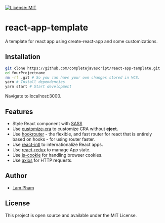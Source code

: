  [![License: MIT](https://img.shields.io/badge/License-MIT-blue.svg)](https://opensource.org/licenses/MIT)

# react-app-template

A template for react app using create-react-app and some customizations.

## Installation

```bash
git clone https://github.com/completejavascript/react-app-template.git YourProjectName # Clone the project
cd YourProjectname
rm -rf .git # So you can have your own changes stored in VCS.
yarn # Install dependencies
yarn start # Start development
```

Navigate to localhost:3000.

## Features

  * Style React component with [SASS](https://sass-lang.com/)
  * Use [customize-cra](https://github.com/arackaf/customize-cra) to customize CRA without **eject**.
  * Use [hookrouter](https://github.com/Paratron/hookrouter) - the flexible, and fast router for react that is entirely based on hooks - for using router faster.
  * Use [react-intl](https://github.com/formatjs/react-intl) to internationalize React apps.
  * Use [react-redux](https://react-redux.js.org/) to manage App state.
  * Use [js-cookie](https://github.com/js-cookie/js-cookie) for handling browser cookies.
  * Use [axios](https://github.com/axios/axios) for HTTP requests.

## Author

  * [Lam Pham](http://about.phamvanlam.com)

## License

This project is open source and available under the MIT License.